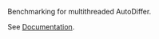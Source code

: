 Benchmarking for multithreaded AutoDiffer.

See [Documentation](https://github.com/79-99/cs107-FinalProject/blob/master/examples/README.md).